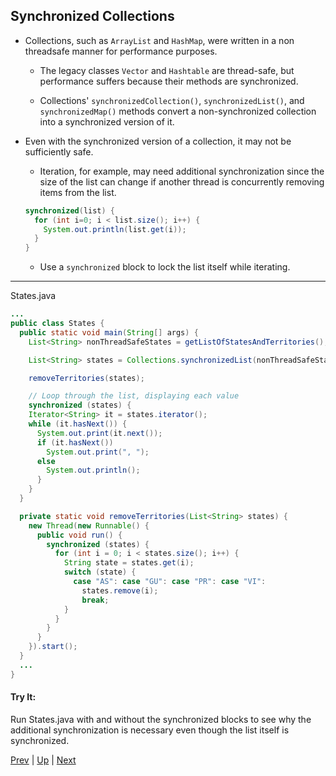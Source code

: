 ## Synchronized Collections

* Collections, such as `ArrayList` and `HashMap`, were written in a non threadsafe manner for performance purposes.

  * The legacy classes `Vector` and `Hashtable` are thread-safe, but performance suffers because their methods are synchronized.

  * Collections' `synchronizedCollection()`, `synchronizedList()`, and `synchronizedMap()` methods convert a non-synchronized collection into a synchronized version of it.

* Even with the synchronized version of a collection, it may not be sufficiently safe.

  * Iteration, for example, may need additional synchronization since the size of the list can change if another thread is concurrently removing items from the list.

  ```java
  synchronized(list) {
    for (int i=0; i < list.size(); i++) {
      System.out.println(list.get(i));
    }
  }
  ```

  * Use a `synchronized` block to lock the list itself while iterating.

<hr>

States.java

```java
...
public class States {
  public static void main(String[] args) {
    List<String> nonThreadSafeStates = getListOfStatesAndTerritories();

    List<String> states = Collections.synchronizedList(nonThreadSafeStates);

    removeTerritories(states);

    // Loop through the list, displaying each value
    synchronized (states) {
    Iterator<String> it = states.iterator();
    while (it.hasNext()) {
      System.out.print(it.next());
      if (it.hasNext())
        System.out.print(", ");
      else
        System.out.println();
      }
    }
  }

  private static void removeTerritories(List<String> states) {
    new Thread(new Runnable() {
      public void run() {
        synchronized (states) {
          for (int i = 0; i < states.size(); i++) {
            String state = states.get(i);
            switch (state) {
              case "AS": case "GU": case "PR": case "VI":
                states.remove(i);
                break;
            }
          }
        }
      }
    }).start();
  }
  ...
}
```

#### Try It:

Run States.java with and without the synchronized blocks to see why the additional synchronization is necessary even though the list itself is synchronized.

[Prev](RaceConditions.md) | [Up](../README.md) | [Next](ThreadAwareCollections.md)

